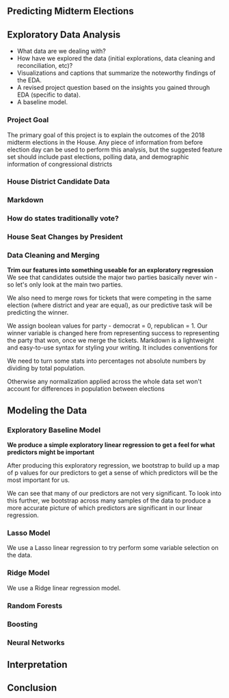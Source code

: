 ## Predicting Midterm Elections

## Exploratory Data Analysis

- What data are we dealing with?
- How have we explored the data (initial explorations, data cleaning and reconciliation, etc)? 
- Visualizations and captions that summarize the noteworthy findings of the EDA.
- A revised project question based on the insights you gained through EDA (specific to data).
- A baseline model.

### Project Goal 
The primary goal of this project is to explain the outcomes of the 2018 midterm
elections in the House. Any piece of information from before election day can be used to perform
this analysis, but the suggested feature set should include past elections, polling data, and demographic information of congressional districts

### House District Candidate Data

### Markdown

### How do states traditionally vote?

### House Seat Changes by President

### Data Cleaning and Merging

**Trim our features into something useable for an exploratory regression**
We see that candidates outside the major two parties basically never win - so let's only look at the main two parties.

We also need to merge rows for tickets that were competing in the same election (where district and year are equal), as our predictive task will be predicting the winner.

We assign boolean values for party - democrat = 0, republican = 1. Our winner variable is changed here from representing success to representing the party that won, once we merge the tickets.
Markdown is a lightweight and easy-to-use syntax for styling your writing. It includes conventions for

We need to turn some stats into percentages not absolute numbers by dividing by total population.

Otherwise any normalization applied across the whole data set won't account for differences in population between elections

## Modeling the Data

### Exploratory Baseline Model

**We produce a simple exploratory linear regression to get a feel for what predictors might be important**

After producing this exploratory regression, we bootstrap to build up a map of p values for our predictors to get a sense of which predictors will be the most important for us.

We can see that many of our predictors are not very significant. To look into this further, we bootstrap across many samples of the data to produce a more accurate picture of which predictors are significant in our linear regression.

### Lasso Model

We use a Lasso linear regression to try perform some variable selection on the data.

### Ridge Model

We use a Ridge linear regression model.

### Random Forests 

### Boosting

### Neural Networks

## Interpretation

## Conclusion

